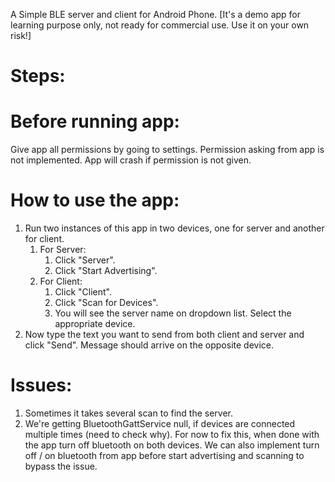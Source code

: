 A Simple BLE server and client for Android Phone.
[It's a demo app for learning purpose only, not ready for commercial use. Use it on your own risk!]

# Steps:

# Before running app:
Give app all permissions by going to settings. Permission asking from app is not implemented. App will crash if permission is not given.

# How to use the app:
1. Run two instances of this app in two devices, one for server and another for client.
	1. For Server:
		1. Click "Server".
		2. Click "Start Advertising".
	2. For Client:
		1. Click "Client".
		2. Click "Scan for Devices".
		3. You will see the server name on dropdown list. Select the appropriate device.
2. Now type the text you want to send from both client and server and click "Send". Message should arrive on the opposite device.


# Issues:
1. Sometimes it takes several scan to find the server.
2. We're getting BluetoothGattService null, if devices are connected multiple times (need to check why). For now to fix this, when done with the app turn off bluetooth on both devices. We can also implement turn off / on bluetooth from app before start advertising and scanning to bypass the issue.
